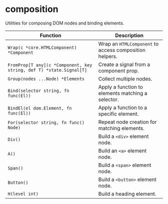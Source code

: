 # composition

Utilities for composing DOM nodes and binding elements.

| Function | Description |
| --- | --- |
| `Wrap(c *core.HTMLComponent) *Component` | Wrap an `HTMLComponent` to access composition helpers. |
| `FromProp[T any](c *Component, key string, def T) *state.Signal[T]` | Create a signal from a component prop. |
| `Group(nodes ...Node) *Elements` | Collect multiple nodes. |
| `Bind(selector string, fn func(El))` | Apply a function to elements matching a selector. |
| `BindEl(el dom.Element, fn func(El))` | Apply a function to a specific element. |
| `For(selector string, fn func() Node)` | Repeat node creation for matching elements. |
| `Div()` | Build a `<div>` element node. |
| `A()` | Build an `<a>` element node. |
| `Span()` | Build a `<span>` element node. |
| `Button()` | Build a `<button>` element node. |
| `H(level int)` | Build a heading element. |

